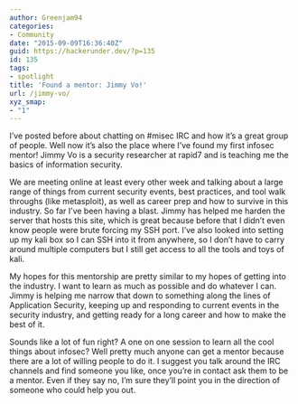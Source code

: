 ```yaml
---
author: Greenjam94
categories:
- Community
date: "2015-09-09T16:36:40Z"
guid: https://hackerunder.dev/?p=135
id: 135
tags:
- spotlight
title: 'Found a mentor: Jimmy Vo!'
url: /jimmy-vo/
xyz_smap:
- "1"
---
```


I’ve posted before about chatting on #misec IRC and how it’s a great group of people. Well now it’s also the place where I’ve found my first infosec mentor! Jimmy Vo is a security researcher at rapid7 and is teaching me the basics of information security.

We are meeting online at least every other week and talking about a large range of things from current security events, best practices, and tool walk throughs (like metasploit), as well as career prep and how to survive in this industry. So far I’ve been having a blast. Jimmy has helped me harden the server that hosts this site, which is great because before that I didn’t even know people were brute forcing my SSH port. I’ve also looked into setting up my kali box so I can SSH into it from anywhere, so I don’t have to carry around multiple computers but I still get access to all the tools and toys of kali.

My hopes for this mentorship are pretty similar to my hopes of getting into the industry. I want to learn as much as possible and do whatever I can. Jimmy is helping me narrow that down to something along the lines of Application Security, keeping up and responding to current events in the security industry, and getting ready for a long career and how to make the best of it.

Sounds like a lot of fun right? A one on one session to learn all the cool things about infosec? Well pretty much anyone can get a mentor because there are a lot of willing people to do it. I suggest you talk around the IRC channels and find someone you like, once you’re in contact ask them to be a mentor. Even if they say no, I’m sure they’ll point you in the direction of someone who could help you out.